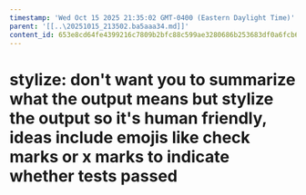 ```yaml
---
timestamp: 'Wed Oct 15 2025 21:35:02 GMT-0400 (Eastern Daylight Time)'
parent: '[[..\20251015_213502.ba5aaa34.md]]'
content_id: 653e8cd64fe4399216c7809b2bfc88c599ae3280686b253683df0a6fcb690007
---
```


# stylize: don't want you to summarize what the output means but stylize the output so it's human friendly, ideas include emojis like check marks or x marks to indicate whether tests passed
